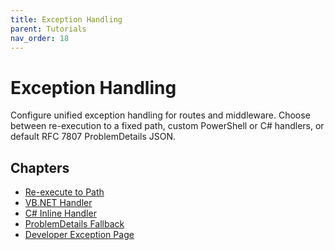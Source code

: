 ```yaml
---
title: Exception Handling
parent: Tutorials
nav_order: 18
---
```


# Exception Handling

Configure unified exception handling for routes and middleware.
Choose between re-execution to a fixed path, custom PowerShell or C# handlers,
or default RFC 7807 ProblemDetails JSON.

## Chapters

- [Re-execute to Path](./1.ExceptionHandlingPath.md)
- [VB.NET Handler](./2.VBNet-Handler.md)
- [C# Inline Handler](./3.CSharp-Inline.md)
- [ProblemDetails Fallback](./4.ProblemDetails.md)
- [Developer Exception Page](./5.Developer-Exception-Page.md)
